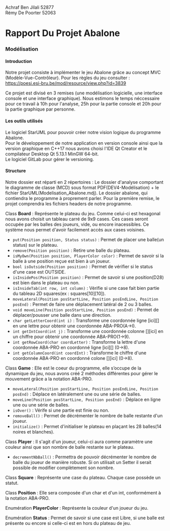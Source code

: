 Achraf Ben Jilali 52877  
Rémy De Poorter 52063

# Rapport Du Projet Abalone

### Modélisation

#### Introduction ####
Notre projet consiste à implémenter le jeu Abalone grâce au concept MVC (Modèle-Vue-Contrôleur).
Pour les règles du jeu consulter : https://poesi.esi-bru.be/mod/resource/view.php?id=3839

Ce projet est divisé en 3 remises (une modélisation logicielle, une interface console et une interface graphique). Nous estimons le temps néccessaire pour ce travail à 10h pour l'analyse, 25h pour la partie console et 20h pour la partie graphique par personne. 

#### Les outils utilisés ####  
Le logiciel StarUML pour pouvoir créer notre vision logique du programme Abalone.  
Pour le développement de notre application en version console ainsi que la version graphique en C++17 nous avons choisi l'IDE Qt Creator et le compilateur Desktop Qt 5.13.1 MinGW 64-bit.  
Le logiciel GitLab pour gérer le versioning.  

#### Structure ####
Notre dossier est réparti en 2 répertoires :
Le dossier d'analyse comportant le diagramme de classe (MCD) sous format PDF(DEV4-Modélisation) + le fichier StarUML(Modelisation_Abalone.mdj).
Le dossier abalone, qui contiendra le programme à proprement parler.
Pour la première remise, le projet comprendra les fichiers headers de notre programme.

Class **Board** : Représente le plateau du jeu. Comme celui-ci est hexagonal nous avons choisit un tableau carré de 9x9 cases. Ces cases seront occupée par les balles des joueurs, vide, ou encore inacessibles. Ce système nous permet d'avoir facilement accès aux cases voisines.      
* `put(Position position, Status status)` : Permet de placer une balle(un status) sur le plateau.
* `remove(Position position)` : Retire une balle du plateau.
* `isMyOwn(Position position, PlayerColor color)` : Permet de savoir si la balle à une position reçue est bien à un joueur.  
* `bool isOutside(Position position)` : Permet de vérifier si le status d'une case est OUTSIDE.  
* `isInsidePos(Position position)` : Permet de savoir si une position(D28) est bien dans le plateau ou non.  
* `isInsideTab(int row, int column)` : Vérifie si une case fait bien partie du tableau 2D squares(ex : squares[10][10]).  
* `moveLateral(Position posStartLine, Position posEndLine, Position posEnd)` : Permet de faire une déplacement latéral de 2 ou 3 balles.  
* `void moveLine(Position posStartLine, Position posEnd)` : Permet de déplacer/pousser une balle dans une direction.  
* `char getLetterCoord(int i)` : Transforme une coordonnée ligne [ici][] en une lettre pour obtenir une coordonnée ABA-PRO(A->I).  
* `int getIntCoord(int j)` : Transforme une coordonnée colonne [][ici] en un chiffre pour obtenir une coordonnée ABA-PRO(1->9). 
* `int getRowCoord(char coordLetter)` : Transforme la lettre d'une coordonnée ABA-PRO en coordonné ligne [ici][] (0->8).  
* `int getColumnCoord(int coordInt)` : Transforme le chiffre d'une coordonnée ABA-PRO en coordonné colone [][ici] (0->8).  

Class **Game** : Elle est le coeur du programme, elle s’occupe de la dynamique du jeu, nous avons créé 2 méthodes différentes pour gérer le mouvement grâce a la notation ABA-PRO.
* `moveLateral(Position posStartLine, Position posEndLine, Position posEnd)` : Déplace en latéralement une ou une série de balles.  
* `moveLine(Position posStartLine, Position posEnd)` : Déplace en ligne une ou une série de balles.     
* `isOver()` : Vérife si une partie est finie ou non.  
* `removeBall()` : Permet de décrémenter le nombre de balle restante d'un joueur.  
* `initialize()` : Permet d'initialiser le plateau en plaçant les 28 balles(14 noires et blanches).  

Class **Player** : Il s'agit d'un joueur, celui-ci aura comme paramètre une couleur ainsi que son nombre de balle restante sur le plateau.  
* `decrementNbBall()` : Permettra de pouvoir décrémenter le nombre de balle du joueur de manière robuste. Si on utilisait un Setter il serait possible de modifier complètement son nombre.  

Class **Square** : Représente une case du plateau. Chaque case possède un statut. 

Class **Position** : Elle sera composée d'un char et d'un int, conformément à la notation ABA-PRO.  

Enumération **PlayerColor** : Représente la couleur d'un joueur du jeu.  

Enumération **Status** : Permet de savoir si une case est Libre, si une balle est présente ou encore si celle-ci est en hors du plateau de jeu.
